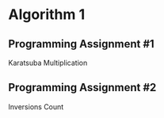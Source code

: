 Algorithm 1
===========

## Programming Assignment #1
Karatsuba Multiplication

## Programming Assignment #2
Inversions Count